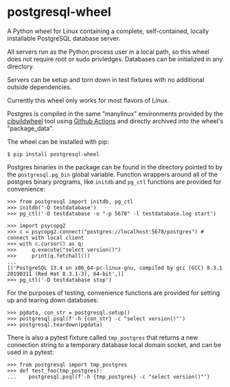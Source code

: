 # postgresql-wheel

A Python wheel for Linux containing a complete, self-contained,
locally installable PostgreSQL database server.

All servers run as the Python process user in a local path, so this
wheel does not require root or sudo privledges.  Databases can be
initialized in any directory.

Servers can be setup and torn down in test fixtures with no additional
outside dependencies.

Currently this wheel only works for most flavors of Linux.

Postgres is compiled in the same "manylinux" environments provided by
the [cibuildwheel](https://cibuildwheel.readthedocs.io/en/stable/)
tool using [Github
Actions](https://github.com/michelp/postgresql-wheel/blob/main/.github/workflows/wheels.yml)
and directly archived into the wheel's "package_data".

The wheel can be installed with pip:

```
$ pip install postgresql-wheel
```

Postgres binaries in the package can be found in the directory pointed
to by the `postgresql.pg_bin` global variable.  Function wrappers
around all of the postgres binary programs, like `initdb` and `pg_ctl`
functions are provided for convenience:

```py3
>>> from postgresql import initdb, pg_ctl
>>> initdb('-D testdatabase')
>>> pg_ctl('-D testdatabase -o "-p 5678" -l testdatabase.log start')

>>> import psycopg2
>>> c = psycopg2.connect("postgres://localhost:5678/postgres") # connect with local client
>>> with c.cursor() as q:
>>>     q.execute("select version()")
>>>     print(q.fetchall())
...
[('PostgreSQL 13.4 on x86_64-pc-linux-gnu, compiled by gcc (GCC) 8.3.1 20190311 (Red Hat 8.3.1-3), 64-bit',)]
>>> pg_ctl('-D testdatabase stop')

```

For the purposes of testing, convenience functions are provided for
setting up and tearing down databases:

```py3
>>> pgdata, con_str = postgresql.setup()
>>> postgresql.psql(f'-h {con_str} -c "select version()"')
>>> postgresql.teardown(pgdata)
```

There is also a pytest fixture called `tmp_postgres` that returns a
new connection string to a temporary database local domain socket, and
can be used in a pytest:

```py3
>>> from postgresql import tmp_postgres
>>> def test_foo(tmp_postgres):
...    postgresql.psql(f'-h {tmp_postgres} -c "select version()"')
```

